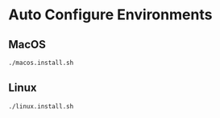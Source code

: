 # Auto Configure Environments

## MacOS

```bash
./macos.install.sh
```

## Linux

```bash
./linux.install.sh
```